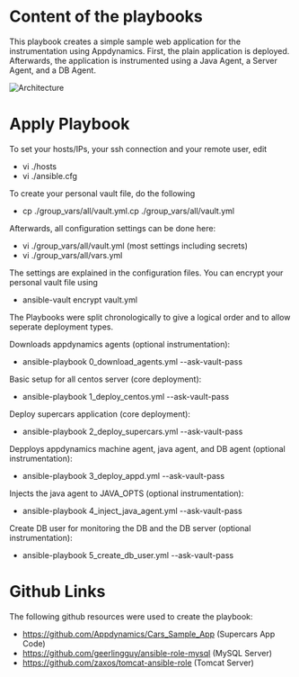 # Content of the playbooks

This playbook creates a simple sample web application for the instrumentation using Appdynamics.
First, the plain application is deployed. Afterwards, the application is instrumented using
a Java Agent, a Server Agent, and a DB Agent.

![Architecture](https://github.com/lhintzsc/ansible_supercars_app/blob/master/docs/Architecture.png)


# Apply Playbook

To set your hosts/IPs, your ssh connection and your remote user, edit

* vi ./hosts
* vi ./ansible.cfg

To create your personal vault file, do the following

* cp ./group_vars/all/vault.yml.cp ./group_vars/all/vault.yml

Afterwards, all configuration settings can be done here:

* vi ./group_vars/all/vault.yml (most settings including secrets)
* vi ./group_vars/all/vars.yml

The settings are explained in the configuration files.
You can encrypt your personal vault file using

* ansible-vault encrypt vault.yml

The Playbooks were split chronologically to give a logical order
and to allow seperate deployment types.

Downloads appdynamics agents (optional instrumentation):

* ansible-playbook 0_download_agents.yml --ask-vault-pass

Basic setup for all centos server (core deployment):

* ansible-playbook 1_deploy_centos.yml --ask-vault-pass

Deploy supercars application (core deployment):

* ansible-playbook 2_deploy_supercars.yml --ask-vault-pass

Depploys appdynamics machine agent, java agent, and DB agent (optional instrumentation):

* ansible-playbook 3_deploy_appd.yml --ask-vault-pass

Injects the java agent to JAVA_OPTS (optional instrumentation):

* ansible-playbook 4_inject_java_agent.yml --ask-vault-pass

Create DB user for monitoring the DB and the DB server (optional instrumentation):

* ansible-playbook 5_create_db_user.yml --ask-vault-pass

# Github Links

The following github resources were used to create the playbook:

* https://github.com/Appdynamics/Cars_Sample_App (Supercars App Code)
* https://github.com/geerlingguy/ansible-role-mysql (MySQL Server)
* https://github.com/zaxos/tomcat-ansible-role (Tomcat Server)